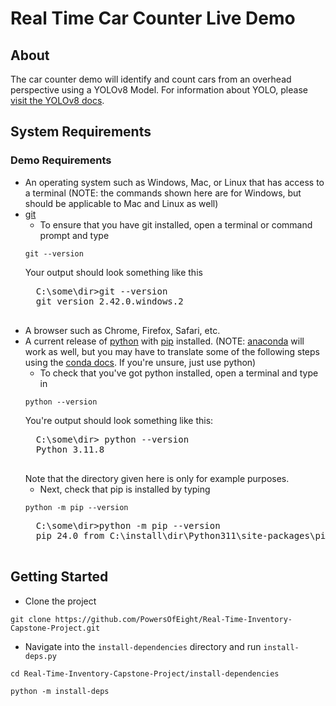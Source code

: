 # Real Time Car Counter Live Demo

## About
The car counter demo will identify and count cars from an overhead perspective using a YOLOv8 Model.  For information about YOLO, please [visit the YOLOv8 docs](https://docs.ultralytics.com/).

## System Requirements
### Demo Requirements
* An operating system such as Windows, Mac, or Linux that has access to a terminal (NOTE: the commands shown here are for Windows, but should be applicable to Mac and Linux as well)
* [git](https://git-scm.com/)
    * To ensure that you have git installed, open a terminal or command prompt and type 
    ```
    git --version
    ```
    Your output should look something like this
    <pre>
    C:\some\dir>git --version
    git version 2.42.0.windows.2
    </pre> 
* A browser such as Chrome, Firefox, Safari, etc.
* A current release of [python](https://www.python.org/downloads/) with [pip](https://pip.pypa.io/en/stable/installation/) installed. (NOTE: [anaconda](https://www.anaconda.com/download) will work as well, but you may have to translate some of the following steps using the [conda docs](https://docs.anaconda.com/).  If you're unsure, just use python)
    * To check that you've got python installed, open a terminal and type in 
    ```
    python --version
    ```  
    You're output should look something like this:
    <pre>
    C:\some\dir> python --version
    Python 3.11.8
    </pre>
    Note that the directory given here is only for example purposes.
    * Next, check that pip is installed by typing 
    ```
    python -m pip --version
    ```
    <pre>
    C:\some\dir>python -m pip --version
    pip 24.0 from C:\install\dir\Python311\site-packages\pip (python 3.11)
    </pre>

## Getting Started
* Clone the project 
```
git clone https://github.com/PowersOfEight/Real-Time-Inventory-Capstone-Project.git
```
* Navigate into the `install-dependencies` directory and run `install-deps.py`
```
cd Real-Time-Inventory-Capstone-Project/install-dependencies
```
```
python -m install-deps
```

    
    